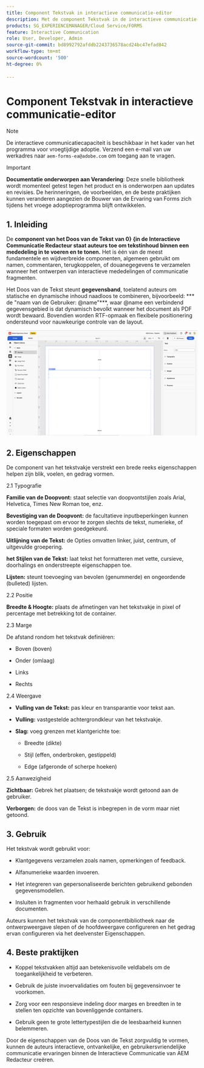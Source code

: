 ```yaml
---
title: Component Tekstvak in interactieve communicatie-editor
description: Met de component Tekstvak in de interactieve communicatie-editor in AEM Forms kunnen auteurs tekstinhoud invoeren en weergeven binnen een communicatie.
products: SG_EXPERIENCEMANAGER/Cloud Service/FORMS
feature: Interactive Communication
role: User, Developer, Admin
source-git-commit: bd8992792afddb2243736578acd24bc47efad842
workflow-type: tm+mt
source-wordcount: '500'
ht-degree: 0%

---
```



# Component Tekstvak in interactieve communicatie-editor

>[!NOTE]
>
> De interactieve communicatiecapaciteit is beschikbaar in het kader van het programma voor vroegtijdige adoptie. Verzend een e-mail van uw werkadres naar `aem-forms-ea@adobe.com` om toegang aan te vragen.

>[!IMPORTANT]
>
> **Documentatie onderworpen aan Verandering**: Deze snelle bibliotheek wordt momenteel getest tegen het product en is onderworpen aan updates en revisies. De herinneringen, de voorbeelden, en de beste praktijken kunnen veranderen aangezien de Bouwer van de Ervaring van Forms zich tijdens het vroege adoptieprogramma blijft ontwikkelen.

## &#x200B;1. Inleiding

De **component van het Doos van de Tekst van 0&rbrace; &lbrace;in de Interactieve Communicatie Redacteur staat auteurs toe om tekstinhoud binnen een mededeling in te voeren en te tonen.** Het is één van de meest fundamentele en wijdverbreide componenten, algemeen gebruikt om namen, commentaren, terugkoppelen, of douanegegevens te verzamelen wanneer het ontwerpen van interactieve mededelingen of communicatie fragmenten.

Het Doos van de Tekst steunt **gegevensband**, toelatend auteurs om statische en dynamische inhoud naadloos te combineren, bijvoorbeeld: *** de &quot;naam van de Gebruiker: @name&quot;***, waar @name een verbindend gegevensgebied is dat dynamisch bevolkt wanneer het document als PDF wordt bewaard. Bovendien worden RTF-opmaak en flexibele positionering ondersteund voor nauwkeurige controle van de layout.

![&#x200B; vinden IC Doc &#x200B;](/help/forms/interactive-communication/assets/textbox.png)

## &#x200B;2. Eigenschappen

De component van het tekstvakje verstrekt een brede reeks eigenschappen helpen zijn blik, voelen, en gedrag vormen.

2.1 Typografie

**Familie van de Doopvont:** staat selectie van doopvontstijlen zoals Arial, Helvetica, Times New Roman toe, enz.

**Bevestiging van de Doopvont:** de facultatieve inputbeperkingen kunnen worden toegepast om ervoor te zorgen slechts de tekst, numerieke, of speciale formaten worden goedgekeurd.

**Uitlijning van de Tekst:** de Opties omvatten linker, juist, centrum, of uitgevulde groepering.

**het Stijlen van de Tekst:** laat tekst het formatteren met vette, cursieve, doorhalings en onderstreepte eigenschappen toe.

**Lijsten:** steunt toevoeging van bevolen (genummerde) en ongeordende (bulleted) lijsten.

2.2 Positie

**Breedte &amp; Hoogte:** plaats de afmetingen van het tekstvakje in pixel of percentage met betrekking tot de container.

2.3 Marge

De afstand rondom het tekstvak definiëren:

- Boven (boven)

- Onder (omlaag)

- Links

- Rechts

2.4 Weergave

- **Vulling van de Tekst:** pas kleur en transparantie voor tekst aan.

- **Vulling:** vastgestelde achtergrondkleur van het tekstvakje.

- **Slag:** voeg grenzen met klantgerichte toe:

   - Breedte (dikte)

   - Stijl (effen, onderbroken, gestippeld)

   - Edge (afgeronde of scherpe hoeken)

2.5 Aanwezigheid

**Zichtbaar:** Gebrek het plaatsen; de tekstvakje wordt getoond aan de gebruiker.

**Verborgen:** de doos van de Tekst is inbegrepen in de vorm maar niet getoond.



## &#x200B;3. Gebruik

Het tekstvak wordt gebruikt voor:

- Klantgegevens verzamelen zoals namen, opmerkingen of feedback.

- Alfanumerieke waarden invoeren.

- Het integreren van gepersonaliseerde berichten gebruikend gebonden gegevensmodellen.

- Insluiten in fragmenten voor herhaald gebruik in verschillende documenten.

Auteurs kunnen het tekstvak van de componentbibliotheek naar de ontwerpweergave slepen of de hoofdweergave configureren en het gedrag ervan configureren via het deelvenster Eigenschappen.

## &#x200B;4. Beste praktijken

- Koppel tekstvakken altijd aan betekenisvolle veldlabels om de toegankelijkheid te verbeteren.

- Gebruik de juiste invoervalidaties om fouten bij gegevensinvoer te voorkomen.

- Zorg voor een responsieve indeling door marges en breedten in te stellen ten opzichte van bovenliggende containers.

- Gebruik geen te grote lettertypestijlen die de leesbaarheid kunnen belemmeren.

Door de eigenschappen van de Doos van de Tekst zorgvuldig te vormen, kunnen de auteurs interactieve, ontvankelijke, en gebruikersvriendelijke communicatie ervaringen binnen de Interactieve Communicatie van AEM Redacteur creëren.
